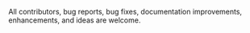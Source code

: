 All contributors, bug reports, bug fixes, documentation improvements, enhancements, and ideas are welcome.
